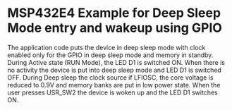# MSP432E4 Example for Deep Sleep Mode entry and wakeup using GPIO

The application code puts the device in deep sleep mode with clock enabled only for the GPIO
 in deep sleep mode and memory in standby. During Active state (RUN Mode), the LED D1 is
 switched ON. When there is no activity the device is put into deep sleep mode and LED D1 is
 switched OFF. During Deep sleep the clock source if LFIOSC, the core voltage is reduced to
 0.9V and memory banks are put in low power state. When the user presses USR_SW2 the device
 is woken up and the LED D1 switches ON.